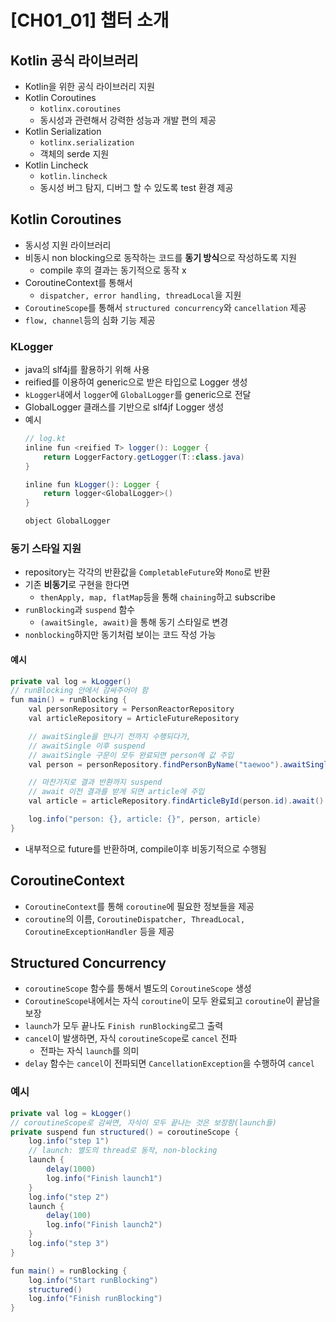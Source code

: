 # [CH01_01] 챕터 소개

## Kotlin 공식 라이브러리
- Kotlin을 위한 공식 라이브러리 지원
- Kotlin Coroutines
  - `kotlinx.coroutines`
  - 동시성과 관련해서 강력한 성능과 개발 편의 제공
- Kotlin Serialization
  - `kotlinx.serialization`
  - 객체의 serde 지원
- Kotlin Lincheck
  - `kotlin.lincheck`
  - 동시성 버그 탐지, 디버그 할 수 있도록 test 환경 제공

## Kotlin Coroutines
- 동시성 지원 라이브러리
- 비동시 non blocking으로 동작하는 코드를 **동기 방식**으로 작성하도록 지원
  - compile 후의 결과는 동기적으로 동작 x
- CoroutineContext를 통해서
  - `dispatcher, error handling, threadLocal`을 지원
- `CoroutineScope`를 통해서 `structured concurrency`와 `cancellation` 제공
- `flow, channel`등의 심화 기능 제공

### KLogger
- java의 slf4j를 활용하기 위해 사용
- reified를 이용하여 generic으로 받은 타입으로 Logger 생성
- `kLogger`내에서 `logger`에 `GlobalLogger`를 generic으로 전달
- GlobalLogger 클래스를 기반으로 slf4jf Logger 생성
- 예시
    ```java
    // log.kt
    inline fun <reified T> logger(): Logger {
        return LoggerFactory.getLogger(T::class.java)
    }

    inline fun kLogger(): Logger {
        return logger<GlobalLogger>()
    }

    object GlobalLogger
    ```

### 동기 스타일 지원
- repository는 각각의 반환값을 `CompletableFuture`와 `Mono`로 반환
- 기존 **비동기**로 구현을 한다면
  - `thenApply, map, flatMap`등을 통해 `chaining`하고 subscribe
- `runBlocking`과 `suspend` 함수
  - `(awaitSingle, await)`을 통해 동기 스타일로 변경
- `nonblocking`하지만 동기처럼 보이는 코드 작성 가능

#### 예시
```java
private val log = kLogger()
// runBlocking 안에서 감싸주어야 함
fun main() = runBlocking {
    val personRepository = PersonReactorRepository
    val articleRepository = ArticleFutureRepository

    // awaitSingle을 만나기 전까지 수행되다가,
    // awaitSingle 이후 suspend
    // awaitSingle 구문이 모두 완료되면 person에 값 주입
    val person = personRepository.findPersonByName("taewoo").awaitSingle()

    // 마찬가지로 결과 반환까지 suspend
    // await 이전 결과를 받게 되면 article에 주입
    val article = articleRepository.findArticleById(person.id).await()

    log.info("person: {}, article: {}", person, article)
}
```
- 내부적으로 future를 반환하며, compile이후 비동기적으로 수행됨

## CoroutineContext
- `CoroutineContext`를 통해 `coroutine`에 필요한 정보들을 제공
- `coroutine`의 이름, `CoroutineDispatcher, ThreadLocal, CoroutineExceptionHandler` 등을 제공

## Structured Concurrency
- `coroutineScope` 함수를 통해서 별도의 `CoroutineScope` 생성
- `CoroutineScope`내에서는 자식 `coroutine`이 모두 완료되고 `coroutine`이 끝남을 보장
- `launch`가 모두 끝나도 `Finish runBlocking`로그 출력
- `cancel`이 발생하면, 자식 `coroutineScope`로 `cancel` 전파
  - 전파는 자식 `launch`를 의미
- `delay` 함수는 `cancel`이 전파되면 `CancellationException`을 수행하여 `cancel`

### 예시
```java
private val log = kLogger()
// coroutineScope로 감싸면, 자식이 모두 끝나는 것은 보장함(launch들)
private suspend fun structured() = coroutineScope {
    log.info("step 1")
    // launch: 별도의 thread로 동작, non-blocking
    launch {
        delay(1000)
        log.info("Finish launch1")
    }
    log.info("step 2")
    launch {
        delay(100)
        log.info("Finish launch2")
    }
    log.info("step 3")
}

fun main() = runBlocking {
    log.info("Start runBlocking")
    structured()
    log.info("Finish runBlocking")
}
```

